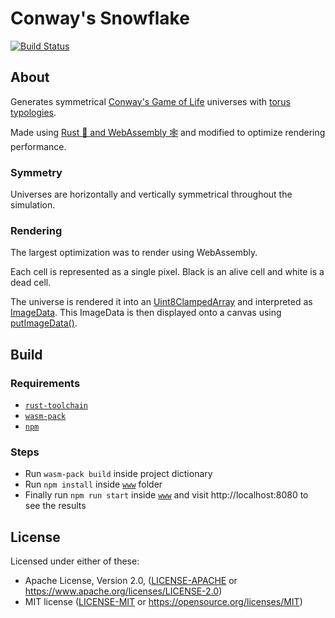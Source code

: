# Conway's Snowflake

[![Build Status](https://travis-ci.com/asafigan/conways-snowflake.svg?branch=master)](https://travis-ci.com/asafigan/conways-snowflake)

## About

Generates symmetrical [Conway's Game of Life](https://en.wikipedia.org/wiki/Conway%27s_Game_of_Life) universes with [torus typologies](https://www.conwaylife.com/wiki/Torus).

Made using [Rust 🦀 and WebAssembly 🕸](https://rustwasm.github.io/docs/book/) and modified to optimize rendering performance.

### Symmetry

Universes are horizontally and vertically symmetrical throughout the simulation.

### Rendering

The largest optimization was to render using WebAssembly.

Each cell is represented as a single pixel. Black is an alive cell and white is a dead cell.

The universe is rendered it into an [Uint8ClampedArray](https://developer.mozilla.org/en-US/docs/Web/JavaScript/Reference/Global_Objects/Uint8ClampedArray) and interpreted as [ImageData](https://developer.mozilla.org/en-US/docs/Web/API/ImageData). This ImageData is then displayed onto a canvas using [putImageData()](https://developer.mozilla.org/en-US/docs/Web/API/CanvasRenderingContext2D/putImageData).

## Build

### Requirements
- [`rust-toolchain`](https://www.rust-lang.org/tools/install)
- [`wasm-pack`](https://rustwasm.github.io/wasm-pack/installer/)
- [`npm`](https://www.npmjs.com/get-npm)

### Steps
- Run `wasm-pack build` inside project dictionary
- Run `npm install` inside [`www`](https://github.com/sn99/wasm-template-rust/tree/master/www) folder
- Finally run `npm run start` inside [`www`](https://github.com/sn99/wasm-template-rust/tree/master/www) and visit http://localhost:8080 to see the results

## License

Licensed under either of these:

 * Apache License, Version 2.0, ([LICENSE-APACHE](LICENSE-APACHE) or
   https://www.apache.org/licenses/LICENSE-2.0)
 * MIT license ([LICENSE-MIT](LICENSE-MIT) or
   https://opensource.org/licenses/MIT)
